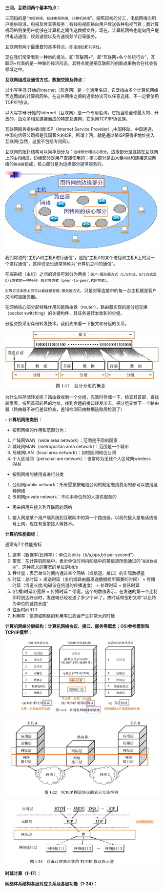**三网，互联网两个基本特点：**

三网指的是“`电信网络、有线电视网络、计算机网络`”。按照起初的分工，电信网络向用户提供电话、电报及传真等服务；有线电视网络向用户传送各种电视节目；而计算机网络则使用户能够在计算机之间传送数据文件。现在，计算机网络也能向用户提供电话通信、视频通信以及传送视频节目等服务。

互联网有两个最重要的基本特点，即`连通性`和`共享性`。

现在我们常常看到一种新的提法，即“互联网+”，即“互联网+各个传统行业”，互联网+代表的是一种新的经济形态，其特点就是把互联网的创新成果融合在社会各领域之中。

**互联网组成及通信方式，数据交换及特点：**

以小写字母i开始的internet（互连网）是一个通用名词，它泛指由多个计算机网络互连而成的计算机网络。在这些网络之间的通信协议可以任意选择，不一定要使用TCP/IP协议。

以大写字母I开始的Internet（互联网）是一个专用名词，它指当前全球最大的、开放的、由众多相互连接而成的特定互连网，它采用TCP/IP协议族。

互联网服务提供者(商)ISP（Internet Service Provider）,中国移动、中国连通、中国电信等公司都是我国著名的ISP。所谓上网，就是通过某ISP获得IP地址接入互联网(当然，这里不包括专用网)。

互联网的拓扑结构可以简单划分为：`边缘部分`和`核心部分`。边缘部分是连接在互联网上的`主机`组成，边缘部分是用户直接使用的；核心部分是由大量`网络`和连接这些网络的`路由器`组成，核心部分是为边缘部分提供服务的。

![核心部分和边缘部分.jpg](../../_img/核心部分和边缘部分.jpg)

我们常说的“主机A和主机B进行通信”，是指“主机A的某个进程和主机B上的另一个进程通信”，这种说法也通常简称为“计算机之间的通信”。

在端系统（主机）之间的通信可划分为两类：`客户-服务器方式（C/S方式，B/S方式是C/S方式的一种特例）和对等方式（peer-to-peer,P2P方式）`。

`对等方式本质上仍可以看成是客服-服务器方式`，只是对等连接中的每一台主机既是客户又同时是服务器。

在网络核心部分起特殊作用的是路由器（router），路由器实现的是分组交换（packet switching）的关键构件，其任务是转发收到的分组。

分组交换采用存储转发技术。我们先来看一下报文和分组的关系。

![划分分组.jpg](../../_img/划分分组.jpg)

为什么叫存储转发呢？路由器收到一个分组，先暂时存储一下，检查其首部，查找转发表，按照首部的目的地址，找到合适的接口转发出去，把分组交给下一个路由器（路由器不进行差错检查，差错检测已由数据链路层检测了）

**- 计算机网络类别：**

- 按照网络的作用和范围分为：

1. 广域网WAN（wide area network）：范围是不同的国家
2. 城域网MAN（metropolitan area network）：范围是一个城市
3. 局域网LAN（local area network）：如校园网和企业网
4. 个人区域网（personal are network）：也常称为无线个人区域网wireless PAN

- 按照网络的使用者进行分类

1. 公用网public network：所有愿意按电信公司的规定缴纳费用的都可以使用这种网络
2. 专用网private network：不向本单位外的人提供服务的

- 用来把用户接入到互联网的网络

1. 接入网是某个用户端系统到互联网中的第一个路由器。以前的接入是电话线拨号上网，现在有宽带接入等技术。

**计算机性能指标：**

通常有7个性能指标

1. 速率（数据率/比特率）：单位为bit/s（b/s,bps,bit per second"）
2. 带宽：在计算机网络中，表示单位时间内网络中的某信道所能通过的“`最高数据率`”，这种意义的带宽的单位是bit/s
3. 吞吐量：表示单位时间内通过某个网络（或信道、接口）的实际数据量
4. 时延：总时延 = 发送时延（主机或路由器发送数据帧所需要的时间） + 传播时延（信道长度/电磁波在信道的传播速度） + 处理时延 + 排队时延
5. (传播)时延带宽积 = 传播时延 * 带宽，这个的数值表示，在发送的第一个比特即将到达终点时，发送端已经发送了多少个bit了。故时延带宽积又称“以比特为单位的链路长度”
6. 往返时间RTT
7. 利用率：信道或网络的利用率过高会产生非常大的时延

**计算机网络分层结构：计算机网络协议、接口、服务等概念；OSI参考模型和TCP/IP模型：**

![计算机网络体系结构.jpg](../../_img/计算机网络体系结构.jpg)

![四层协议表示方法.jpg](../../_img/四层协议表示方法.jpg)

![沙漏表示.jpg](../../_img/沙漏表示.jpg)

**时延计算（1-17）：**

**网络体系结构各层对应关系及各层功能（1-24）：**
